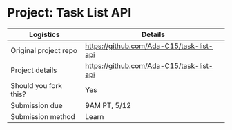# Project: Task List API

| Logistics             | Details                                  |
| --------------------- | ---------------------------------------- |
| Original project repo | https://github.com/Ada-C15/task-list-api |
| Project details       | https://github.com/Ada-C15/task-list-api |
| Should you fork this? | Yes                                      |
| Submission due        | 9AM PT, 5/12                             |
| Submission method     | Learn                                    |
